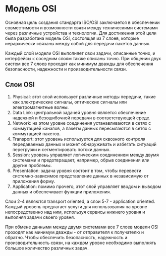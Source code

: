 # Модель OSI

Основная цель создания стандарта ISO/OSI заключается в обеспечении совместимости и возможности связи между техническими системами через различные устройства и технологии. Для достижения этой цели была разработана модель OSI, состоящая из 7 слоев, которые иерархически связаны между собой для передачи пакетов данных.

Каждый слой модели OSI выполняет свои задачи, описанные точно, и интерфейсы к соседним слоям также описаны точно. При общении двух систем все 7 слоев проходят как минимум дважды для обеспечения безопасности, надежности и производительности связи.

## Слои OSI

1. Physical: этот слой использует различные методы передачи, такие как электрические сигналы, оптические сигналы или электромагнитные волны.
2. Data Link: центральной задачей уровня является обеспечение надежной и безошибочной передачи в соответствующей среде.
3. Network: на этом уровне соединения устанавливаются в сетях с коммутацией каналов, а пакеты данных пересылаются в сетях с коммутацией пакетов.
4. Transport: этот уровень используется для сквозного контроля передаваемых данных и может обнаруживать и избегать ситуаций перегрузки и сегментировать потоки данных.
5. Session: уровень управляет логическим соединением между двумя системами и предотвращает, например, обрыв соединения или другие проблемы.
6. Presentation: задача уровня состоит в том, чтобы перевести системно-зависимое представление данных в независимую от приложения форму.
7. Application: помимо прочего, этот слой управляет вводом и выводом данных и обеспечивает функции приложения.

Слои 2-4 являются transport oriented, а слои 5-7 - application oriented. Каждый уровень предлагает услуги для использования на уровне непосредственно над ним, используя сервисы нижнего уровня и выполняя задачи своего уровня.

При обмене данными между двумя системами все 7 слоев модели OSI проходят как минимум дважды - от отправителя к получателю и обратно. Чтобы обеспечить безопасность, надежность и производительность связи, на каждом уровне необходимо выполнять большое количество различных задач.